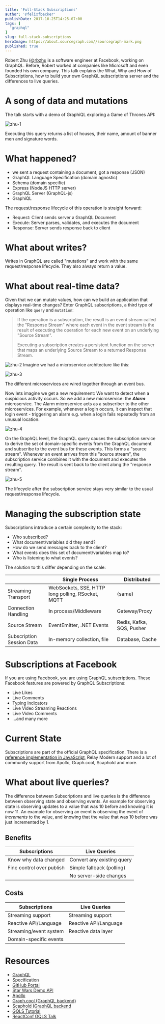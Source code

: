 ```yaml
---
title: 'Full-Stack Subscriptions'
author: '@felixfbecker'
publishDate: 2017-10-25T14:25-07:00
tags: [
  "graphql"
]
slug: full-stack-subscriptions
heroImage: https://about.sourcegraph.com//sourcegraph-mark.png
published: true
---
```



Robert Zhu ([@rbzhu](https://twitter.com/rbzhu) is a software engineer at Facebook, working on GraphQL. Before, Robert worked at companies like Microsoft and even founded his own company. This talk explains the What, Why and How of Subscriptions, how to build your own GraphQL subscriptions server and the differences to live queries.

# A song of data and mutations

The talk starts with a demo of GraphiQL exploring a Game of Thrones API:

![zhu-1](//images.contentful.com/le3mxztn6yoo/1zrqDjxmJOOQwsmWeW4GYI/f54aef534b1f2d134978ba26ca6fb6d1/zhu-1.png)

Executing this query returns a list of houses, their name, amount of banner men and signature words.

# What happened?

- we sent a request containing a document, got a response (JSON)
- GraphQL Language Specification (domain agnostic)
- Schema (domain specific)
- Express (NodeJS HTTP server)
- GraphQL Server (GraphQL-js)
- GraphiQL

The request/response lifecycle of this operation is straight forward:

- Request: Client sends server a GraphQL Document
- Execute: Server parses, validates, and executes the document
- Response: Server sends response back to client

# What about writes?

Writes in GraphQL are called "mutations" and work with the same request/response lifecycle. They also always return a value.

# What about real-time data?

Given that we can mutate values, how can we build an application that displays real-time changes?
Enter GraphQL subscriptions, a third type of operation like `query` and `mutation`:

> If the operation is a subscription, the result is an event stream called the "Response Stream" where each event in the event stream is the result of executing the operation for each new event on an
underlying "Source Stream".
>
> Executing a subscription creates a persistent function on the server that maps an
underlying Source Stream to a returned Response Stream.

![zhu-2](//images.contentful.com/le3mxztn6yoo/4RYHLjDH048YqK8EKkYoyu/69bc4fcfd5d7f0c3fec76aba8f095ce5/zhu-2.gif)
Imagine we had a microservice architecture like this:

![zhu-3](//images.contentful.com/le3mxztn6yoo/5Y5fLKDrr204EWwkgUwWqa/766f0ea487107b3bb65305f005f2e4de/zhu-3.gif)


The different microservices are wired together through an event bus.

Now lets imagine we get a new requirement: We want to detect when a suspicious activity occurs.
So we add a new microservice: the ***Alarm*** microservice.
The Alarm microservice acts as a subscriber to the other microservices.
For example, whenever a login occurs, it can inspect that login event - triggering an alarm e.g. when a login fails repeatedly from an unusual location.

![zhu-4](//images.contentful.com/le3mxztn6yoo/2dEbbRIEZSmQWkaykkq6QQ/8a48a273cd3374599354d393e592d58f/zhu-4.gif)


On the GraphQL level, the GraphQL query causes the subscription service to derive the set of domain-specific events from the GraphQL document and subscribe to the event bus for these events. This forms a "source stream". Whenever an event arrives from this "source stream", the subscription service combines it with the document and executes the resulting query. The result is sent back to the client along the "response stream".

![zhu-5](//images.contentful.com/le3mxztn6yoo/5XIkSof4pamcowaioMwo84/0e68f7efae872bad244aaa1172edf4ca/zhu-5.gif)

The lifecycle after the subscription service stays very similar to the usual request/response lifecycle.

# Managing the subscription state

Subscriptions introduce a certain complexity to the stack:

- Who subscribed?
- What document/variables did they send?
- How do we send messages back to the client?
- What events does this set of document\/variables map to?
- Who is listening to what events?

The solution to this differ depending on the scale:

|                           | Single Process                                    | Distributed               |
|---------------------------|---------------------------------------------------|---------------------------|
| Streaming Transport       | WebSockets, SSE, HTTP long polling, RSocket, MQTT | (same)                    |
| Connection Handling       | In process/Middleware                             | Gateway/Proxy             |
| Source Stream             | EventEmitter, .NET Events                         | Redis, Kafka, SQS, Pusher |
| Subscription Session Data | In-memory collection, file                        | Database, Cache           |


# Subscriptions at Facebook

If you are using Facebook, you are using GraphQL subscriptions.
These Facebook features are powered by GraphQL Subscriptions:

- Live Likes
- Live Comments
- Typing Indicators
- Live Video Streaming Reactions
- Live Video Comments
- ...and many more

# Current State

Subscriptions are part of the official GraphQL specification. There is a [reference implementation in JavaScript](https://github.com/apollographql/graphql-subscriptions), Relay Modern support and a lot of community support from Apollo, Graph.cool, Scaphold and more.

# What about live queries?

The difference between Subscriptions and live queries is the difference between observing state and observing events.
An example for observing state is observing updates to a value that was 10 before and knowing it is now 11.
An example for observing an event is observing the event of _increments_ to the value, and knowing that the value that was 10 before was just incremented by 1.

## Benefits

| Subscriptions             | Live Queries               |
|---------------------------|----------------------------|
| Know why data changed     | Convert any existing query |
| Fine control over publish | Simple fallback (polling)  |
|                           | No server-side changes     |

## Costs

| Subscriptions          | Live Queries          |
|------------------------|-----------------------|
| Streaming support      | Streaming support     |
| Reactive API/Language  | Reactive API/Language |
| Streaming/event system | Reactive data layer   |
| Domain-specific events |                       |


# Resources

- [GraphQL](https://graphql.org)
- [Specification](https://facebook.github.io/graphql)
- [GitHub Portal](https://github.com/graphql)
- [Star Wars Demo API](https://graphql.org/swapi-graphql)
- [Apollo](https://apollodata.com)
- [Graph.cool (GraphQL backend)](https://graph.cool)
- [Scaphold (GraphQL backend](https://scaphold.io)
- [GQLS Tutorial](https://dev-blog.apollodata.com/tutorial-graphql-subscriptions-server-side-e51c32dc2951)
- [ReactConf GQLS Talk](https://www.youtube.com/watch?v=AYbVMNtO-ro)
